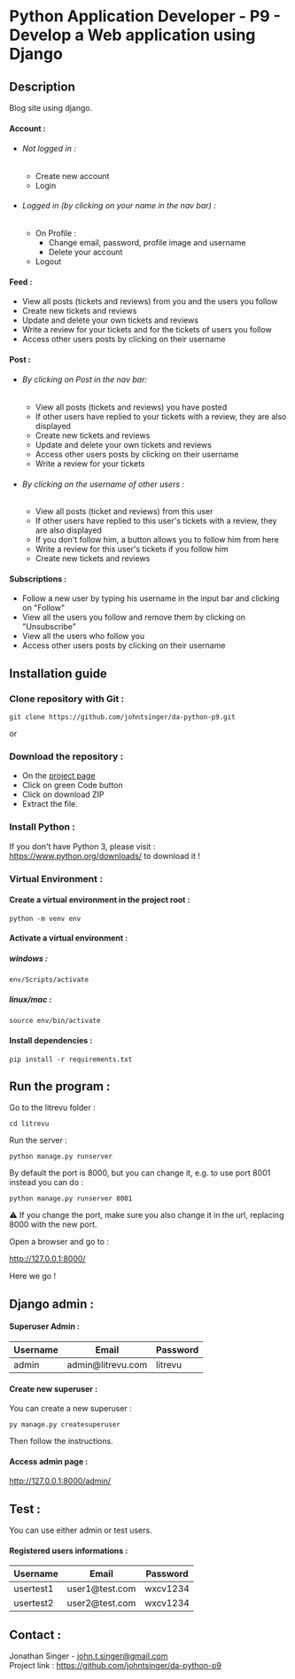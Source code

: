 # Python Application Developer - P9 - Develop a Web application using Django

## Description

Blog site using django.

#### Account :
  - ###### Not logged in :
    - Create new account
    - Login
  - ###### Logged in (by clicking on your name in the nav bar) :
    - On Profile :
      - Change email, password, profile image and username
      - Delete your account
    - Logout

#### Feed :
  - View all posts (tickets and reviews) from you and the users you follow
  - Create new tickets and reviews
  - Update and delete your own tickets and reviews
  - Write a review for your tickets and for the tickets of users you follow
  - Access other users posts by clicking on their username

#### Post :
  - ###### By clicking on Post in the nav bar:
      - View all posts (tickets and reviews) you have posted
      - If other users have replied to your tickets with a review, they are also displayed
      - Create new tickets and reviews
      - Update and delete your own tickets and reviews
      - Access other users posts by clicking on their username
      - Write a review for your tickets
  - ###### By clicking on the username of other users :
      - View all posts (ticket and reviews) from this user
      - If other users have replied to this user's tickets with a review, they are also displayed
      - If you don't follow him, a button allows you to follow him from here
      - Write a review for this user's tickets if you follow him
      - Create new tickets and reviews
   
#### Subscriptions :
  - Follow a new user by typing his username in the input bar and clicking on "Follow"
  - View all the users you follow and remove them by clicking on "Unsubscribe"
  - View all the users who follow you
  - Access other users posts by clicking on their username

## Installation guide

### Clone repository with Git :

    git clone https://github.com/johntsinger/da-python-p9.git
    
or

### Download the repository :

- On the [project page](https://github.com/johntsinger/da-python-p9)
- Click on green Code button
- Click on download ZIP
- Extract the file.

### Install Python :

If you don't have Python 3, please visit : https://www.python.org/downloads/ to download it !

### Virtual Environment :

#### Create a virtual environment in the project root :

    python -m venv env

#### Activate a virtual environment :

##### windows :

    env/Scripts/activate
    
##### linux/mac :

    source env/bin/activate
    
#### Install dependencies :

    pip install -r requirements.txt

## Run the program :

Go to the litrevu folder :

    cd litrevu

Run the server :

    python manage.py runserver

By default the port is 8000, but you can change it, e.g. to use port 8001 instead you can do :

    python manage.py runserver 8001 

⚠️ If you change the port, make sure you also change it in the url, replacing 8000 with the new port. 

Open a browser and go to :

http://127.0.0.1:8000/

Here we go !

## Django admin :

#### Superuser Admin :

| Username | Email | Password |
| --- | --- | --- |
| admin | admin<span>@</span>litrevu.com | litrevu |

#### Create new superuser :

You can create a new superuser :

    py manage.py createsuperuser

Then follow the instructions.

#### Access admin page :

http://127.0.0.1:8000/admin/

## Test :

You can use either admin or test users.

#### Registered users informations :

| Username | Email | Password |
| --- | --- | --- |
| usertest1 | user1<span>@</span>test.com | wxcv1234 |
| usertest2 | user2<span>@</span>test.com | wxcv1234 |

## Contact :
Jonathan Singer - john.t.singer@gmail.com\
Project link : https://github.com/johntsinger/da-python-p9
